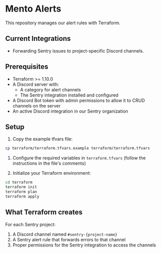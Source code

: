 # Mento Alerts

This repository manages our alert rules with Terraform.

## Current Integrations

- Forwarding Sentry issues to project-specific Discord channels.

## Prerequisites

- Terraform >= 1.10.0
- A Discord server with:
  - A category for alert channels
  - The Sentry integration installed and configured
- A Discord Bot token with admin permissions to allow it to CRUD channels on the server
- An active Discord integration in our Sentry organization

## Setup

1. Copy the example tfvars file:

```bash
cp terraform/terraform.tfvars.example terraform/terraform.tfvars
```

1. Configure the required variables in `terraform.tfvars` (follow the instructions in the file's comments)

1. Initialize your Terraform environment:

```bash
cd terraform
terraform init
terraform plan
terraform apply
```

## What Terraform creates

For each Sentry project:

1. A Discord channel named `#sentry-{project-name}`
2. A Sentry alert rule that forwards errors to that channel
3. Proper permissions for the Sentry integration to access the channels
